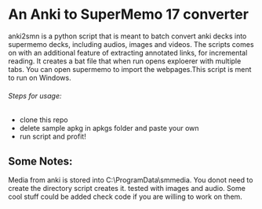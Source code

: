 # An Anki to SuperMemo 17 converter
  anki2smn is a python script that is meant to batch convert anki decks into supermemo decks, including audios, images and videos. The scripts comes on with an additional feature of extracting annotated links, for incremental reading. It creates a bat file that when run opens exploerer with multiple tabs. You can open supermemo to import the webpages.This script is ment to run on Windows.  

###### Steps for usage:
- clone this repo
- delete sample apkg in apkgs folder and paste your own
- run script and profit!

## Some Notes:
  Media from anki is stored into C:\ProgramData\smmedia. You donot need to create the directory script creates it. tested with images and audio. Some cool stuff could be added check code if you are willing to work on them.
